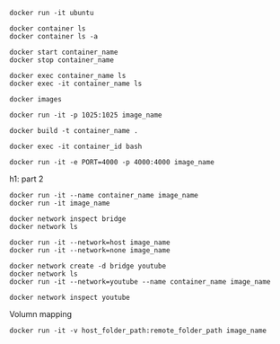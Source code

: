 ```
docker run -it ubuntu
```

```
docker container ls
docker container ls -a
```

```
docker start container_name
docker stop container_name
```

```
docker exec container_name ls
docker exec -it container_name ls
```

```
docker images
```

```
docker run -it -p 1025:1025 image_name
```

```
docker build -t container_name .
```

```
docker exec -it container_id bash
```

```
docker run -it -e PORT=4000 -p 4000:4000 image_name
```

h1: part 2

```
docker run -it --name container_name image_name
docker run -it image_name
```

```
docker network inspect bridge
docker network ls
```

```
docker run -it --network=host image_name
docker run -it --network=none image_name
```

```
docker network create -d bridge youtube
docker network ls
docker run -it --network=youtube --name container_name image_name
```

```
docker network inspect youtube
```

Volumn mapping

```
docker run -it -v host_folder_path:remote_folder_path image_name
```
